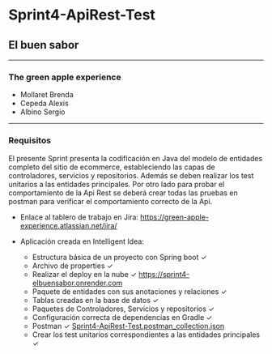 ﻿# Sprint4-ApiRest-Test

## El buen sabor
---
### The green apple experience

- Mollaret Brenda
- Cepeda Alexis
- Albino Sergio
---
### Requisitos

El presente Sprint presenta la codificación en Java del modelo de entidades completo del sitio de ecommerce, estableciendo las capas de controladores, servicios y repositorios. 
Además se deben realizar los test unitarios a las entidades principales. 
Por otro lado para probar el comportamiento de la Api Rest se deberá crear todas las pruebas en postman para verificar el comportamiento correcto de la Api.

- Enlace al tablero de trabajo en Jira: https://green-apple-experience.atlassian.net/jira/

- Aplicación creada en Intelligent Idea:
  - Estructura básica de un proyecto con Spring boot ✓
  - Archivo de properties ✓
  - Realizar el deploy en la nube ✓ https://sprint4-elbuensabor.onrender.com 
  - Paquete de entidades con sus anotaciones y relaciones ✓ 
  - Tablas creadas en la base de datos ✓ 
  - Paquetes de Controladores, Servicios y repositorios ✓
  - Configuración correcta de dependencias en Gradle ✓
  - Postman ✓ [Sprint4-ApiRest-Test.postman_collection.json](https://github.com/BrendaMollaret/Sprint4-ApiRest-Test/files/13168542/Sprint4-ApiRest-Test.postman_collection.json)
  - Crear los test unitarios correspondientes a las entidades principales ✓
